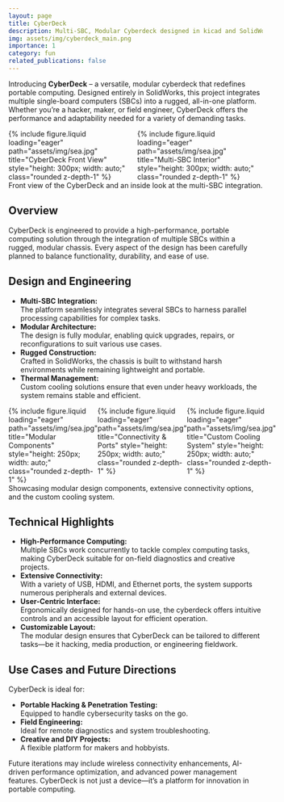 ```yaml
---
layout: page
title: CyberDeck
description: Multi-SBC, Modular Cyberdeck designed in kicad and SolidWorks
img: assets/img/cyberdeck_main.png
importance: 1
category: fun
related_publications: false
---
```


Introducing **CyberDeck** – a versatile, modular cyberdeck that redefines portable computing. Designed entirely in SolidWorks, this project integrates multiple single-board computers (SBCs) into a rugged, all-in-one platform. Whether you’re a hacker, maker, or field engineer, CyberDeck offers the performance and adaptability needed for a variety of demanding tasks.

<div class="row justify-content-sm-center" style="display: flex; align-items: flex-start;">
  <div class="col-sm-6 mt-3">
    {% include figure.liquid loading="eager" path="assets/img/sea.jpg" title="CyberDeck Front View" style="height: 300px; width: auto;" class="rounded z-depth-1" %}
  </div>
  <div class="col-sm-6 mt-3">
    {% include figure.liquid loading="eager" path="assets/img/sea.jpg" title="Multi-SBC Interior" style="height: 300px; width: auto;" class="rounded z-depth-1" %}
  </div>
</div>
<div class="caption">
  Front view of the CyberDeck and an inside look at the multi-SBC integration.
</div>

## Overview

CyberDeck is engineered to provide a high-performance, portable computing solution through the integration of multiple SBCs within a rugged, modular chassis. Every aspect of the design has been carefully planned to balance functionality, durability, and ease of use.

## Design and Engineering

- **Multi-SBC Integration:**  
  The platform seamlessly integrates several SBCs to harness parallel processing capabilities for complex tasks.  
- **Modular Architecture:**  
  The design is fully modular, enabling quick upgrades, repairs, or reconfigurations to suit various use cases.  
- **Rugged Construction:**  
  Crafted in SolidWorks, the chassis is built to withstand harsh environments while remaining lightweight and portable.
- **Thermal Management:**  
  Custom cooling solutions ensure that even under heavy workloads, the system remains stable and efficient.

<div class="row justify-content-sm-center" style="display: flex; align-items: flex-start;">
  <div class="col-sm-4 mt-3">
    {% include figure.liquid loading="eager" path="assets/img/sea.jpg" title="Modular Components" style="height: 250px; width: auto;" class="rounded z-depth-1" %}
  </div>
  <div class="col-sm-4 mt-3">
    {% include figure.liquid loading="eager" path="assets/img/sea.jpg" title="Connectivity & Ports" style="height: 250px; width: auto;" class="rounded z-depth-1" %}
  </div>
  <div class="col-sm-4 mt-3">
    {% include figure.liquid loading="eager" path="assets/img/sea.jpg" title="Custom Cooling System" style="height: 250px; width: auto;" class="rounded z-depth-1" %}
  </div>
</div>
<div class="caption">
  Showcasing modular design components, extensive connectivity options, and the custom cooling system.
</div>

## Technical Highlights

- **High-Performance Computing:**  
  Multiple SBCs work concurrently to tackle complex computing tasks, making CyberDeck suitable for on-field diagnostics and creative projects.
- **Extensive Connectivity:**  
  With a variety of USB, HDMI, and Ethernet ports, the system supports numerous peripherals and external devices.
- **User-Centric Interface:**  
  Ergonomically designed for hands-on use, the cyberdeck offers intuitive controls and an accessible layout for efficient operation.
- **Customizable Layout:**  
  The modular design ensures that CyberDeck can be tailored to different tasks—be it hacking, media production, or engineering fieldwork.

## Use Cases and Future Directions

CyberDeck is ideal for:
- **Portable Hacking & Penetration Testing:**  
  Equipped to handle cybersecurity tasks on the go.
- **Field Engineering:**  
  Ideal for remote diagnostics and system troubleshooting.
- **Creative and DIY Projects:**  
  A flexible platform for makers and hobbyists.

Future iterations may include wireless connectivity enhancements, AI-driven performance optimization, and advanced power management features. CyberDeck is not just a device—it’s a platform for innovation in portable computing.
